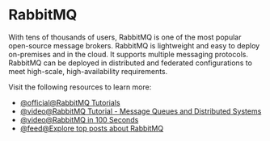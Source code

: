 # RabbitMQ

With tens of thousands of users, RabbitMQ is one of the most popular open-source message brokers. RabbitMQ is lightweight and easy to deploy on-premises and in the cloud. It supports multiple messaging protocols. RabbitMQ can be deployed in distributed and federated configurations to meet high-scale, high-availability requirements.

Visit the following resources to learn more:

- [@official@RabbitMQ Tutorials](https://www.rabbitmq.com/getstarted.html)
- [@video@RabbitMQ Tutorial - Message Queues and Distributed Systems](https://www.youtube.com/watch?v=nFxjaVmFj5E)
- [@video@RabbitMQ in 100 Seconds](https://m.youtube.com/watch?v=NQ3fZtyXji0)
- [@feed@Explore top posts about RabbitMQ](https://app.daily.dev/tags/rabbitmq?ref=roadmapsh)

